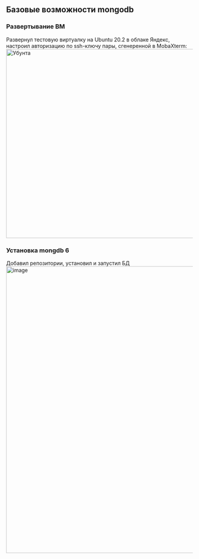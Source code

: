 <h2> Базовые возможности mongodb </h2>
<h3> Развертывание ВМ </h3>
Развернул тестовую виртуалку на Ubuntu 20.2 в облаке Яндекс, настроил авторизацию по ssh-ключу пары, сгенеренной в MobaXterm:

<img width="511" alt="Убунта" src="https://user-images.githubusercontent.com/130138730/231439912-384369e5-3275-4177-924e-b7650a063072.png">

<h3> Установка mongdb 6 </h3>
Добавил репозитории, установил и запустил БД
<img width="775" alt="image" src="https://user-images.githubusercontent.com/130138730/231440465-8f2aea20-d59f-43a9-bfc9-348e42a394a9.png">
